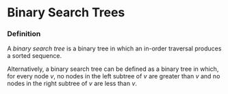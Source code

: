 # Binary Search Trees

### Definition

A *binary search tree* is a binary tree in which an in-order traversal produces a sorted sequence.

Alternatively, a binary search tree can be defined as a binary tree in which, for every node *v*, no nodes in the left subtree of *v* are greater than *v* and no nodes in the right subtree of *v* are less than *v*. 
